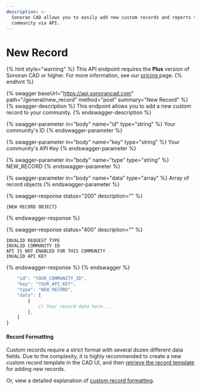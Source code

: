 ```yaml
---
description: >-
  Sonoran CAD allows you to easily add new custom records and reports to your
  community via API.
---
```


# New Record

{% hint style="warning" %}
This API endpoint requires the **Plus** version of Sonoran CAD or higher. For more information, see our [pricing ](../../../../../pricing/faq/)page.
{% endhint %}

{% swagger baseUrl="https://api.sonorancad.com" path="/general/new_record" method="post" summary="New Record" %}
{% swagger-description %}
This endpoint allows you to add a new custom record to your community.
{% endswagger-description %}

{% swagger-parameter in="body" name="id" type="string" %}
Your community's ID
{% endswagger-parameter %}

{% swagger-parameter in="body" name="key" type="string" %}
Your community's API Key
{% endswagger-parameter %}

{% swagger-parameter in="body" name="type" type="string" %}
NEW_RECORD
{% endswagger-parameter %}

{% swagger-parameter in="body" name="data" type="array" %}
Array of record objects
{% endswagger-parameter %}

{% swagger-response status="200" description="" %}
```
{NEW RECORD OBJECT}
```
{% endswagger-response %}

{% swagger-response status="400" description="" %}
```
INVALID REQUEST TYPE
INVALID COMMUNITY ID
API IS NOT ENABLED FOR THIS COMMUNITY
INVALID API KEY
```
{% endswagger-response %}
{% endswagger %}

```javascript
    "id": "YOUR_COMMUNITY_ID",
    "key": "YOUR_API_KEY",
    "type": "NEW_RECORD",
    "data": [
        {
            // Your record data here...
        },
    ]
}
```

#### Record Formatting

Custom records require a strict format with several dozen different data fields. Due to the complexity, it is highly recommended to create a new custom record template in the CAD UI, and then [retrieve the record template](get-record-template.md) for adding new records.

Or, view a detailed explanation of [custom record formatting](./#record-formatting).&#x20;
